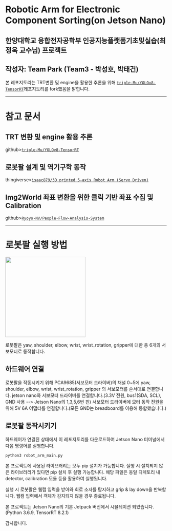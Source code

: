 # Robotic Arm for Electronic Component Sorting(on Jetson Nano)

## 한양대학교 융합전자공학부 인공지능플랫폼기초및실습(최정욱 교수님) 프로젝트

## 작성자: Team Park (Team3 - 박성호, 박태건)

본 레포지토리는 TRT변환 및 engine을 활용한 추론을 위해 [`triple-Mu/YOLOv8-TensorRT`](https://github.com/triple-Mu/YOLOv8-TensorRT)레포지토리를 fork했음을 밝힙니다.

---

# 참고 문서

## TRT 변환 및 engine 활용 추론

github>[`triple-Mu/YOLOv8-TensorRT`](https://github.com/triple-Mu/YOLOv8-TensorRT)

## 로봇팔 설계 및 역기구학 동작

thingiverse>[`isaac879/3D printed 5-axis Robot Arm (Servo Driven)`](https://www.thingiverse.com/thing:2703913)

## Img2World 좌표 변환을 위한 클릭 기반 좌표 수집 및 Calibration

github>[`Ryoyo-NV/People-Flow-Analysis-System`](https://github.com/Ryoyo-NV/People-Flow-Analysis-System)

---

# 로봇팔 실행 방법

<img src="https://cdn.thingiverse.com/renders/66/84/06/8d/d7/a25609be22d281257c40d9992c95d660_display_large.jpg" width="250">

로봇팔은 yaw, shoulder, elbow, wrist, wrist_rotation, gripper에 대한 총 6개의 서보모터로 동작합니다.

## 하드웨어 연결

로봇팔을 작동시키기 위해 PCA9685(서보모터 드라이버)의 채널 0~5에 yaw, shoulder, elbow, wrist, wrist_rotation, gripper 의 서보모터를 순서대로 연결합니다.
jetson nano와 서보모터 드라이버를 연결합니다.(3.3V 전원, bus1(SDA, SCL), GND 사용 --> Jetson Nano의 1,3,5,6번 핀)
서보모터 드라이버에 모터 동작 전원을 위해 5V 6A 어댑터를 연결합니다.(모든 GND는 breadboard를 이용해 통합했습니다.)

## 로봇팔 동작시키기

하드웨어가 연결된 상태에서 이 레포지토리를 다운로드하여 Jetson Nano 터미널에서 다음 명령어를 실행합니다.

```shell
python3 robot_arm_main.py
```

본 프로젝트에 사용된 라이브러리는 모두 pip 설치가 가능합니다. 실행 시 설치되지 않은 라이브러리가 있다면 pip 설치 후 실행 가능합니다.
해당 파일은 동일 디렉토리 내 detector, calibration 모듈 등을 활용하여 실행됩니다.

실행 시 로봇팔은 웹캠 입력을 받아와 회로 소자를 탐지하고 grip & lay down을 반복합니다.
웹캠 입력에서 객체가 감지되지 않을 경우 종료됩니다.

본 프로젝트는 Jetson Nano의 기본 Jetpack 버전에서 시뮬레이션 되었습니다. (Python 3.6.9, TensorRT 8.2.1)

감사합니다.
